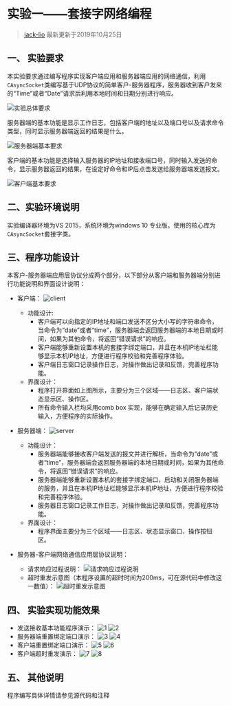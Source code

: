 

# 实验一——套接字网络编程

> [jack-lio](https://github.com/Jack-Lio) 最新更新于2019年10月25日

## 一、 实验要求
本实验要求通过编写程序实现客户端应用和服务器端应用的网络通信，利用`CAsyncSocket`类编写基于UDP协议的简单客户-服务器程序，服务器收到客户发来的“Time”或者“Date”请求后利用本地时间和日期分别进行响应。

![实验总体要求](./figures/总体要求.png)

服务器端的基本功能是显示工作日志，包括客户端的地址以及端口号以及请求命令类型，同时显示服务器端返回的结果是什么。

![服务器端基本要求](./figures/服务器端基本要求.png)

客户端的基本功能是选择输入服务器的IP地址和接收端口号，同时输入发送的命令，显示服务器返回的结果，在设定好命令和IP后点击发送给服务器端发送报文。

![客户端基本要求](./figures/客户端基本要求.png)

## 二、实验环境说明
实验编译器环境为VS 2015，系统环境为windows 10 专业版，使用的核心库为`CAsyncSocket`套接字类。

## 三、程序功能设计
本客户-服务器端应用层协议分成两个部分，以下部分从客户端和服务器端分别进行功能说明和界面设计说明：

- 客户端：
  ![client](./figures/client.png)
    - 功能设计:
        - 客户端可以向指定的IP地址和端口发送不区分大小写的字符串命令，当命令为“date”或者“time”，服务器端会返回服务器端的本地日期或时间，如果为其他命令，将返回“错误请求”的响应。
        - 客户端能够重新设置本机的套接字绑定端口，并且在本机IP地址栏能够显示本机IP地址，方便进行程序校验和完善程序体验。
        - 客户端日志窗口记录操作日志，对操作做出记录和反馈，完善程序功能。
  - 界面设计：
    - 程序打开界面如上图所示，主要分为三个区域——日志区、客户端状态显示区、操作区。
    - 所有命令输入栏均采用comb box 实现，能够在确定输入后记录历史输入，方便程序的实际操作。

- 服务器端：
![server](./figures/server.png)
  - 功能设计：
    - 服务器端能够接收客户端发送的报文并进行解析，当命令为“date”或者“time”，服务器端会返回服务器端的本地日期或时间，如果为其他命令，将返回“错误请求”的响应。
    - 服务器端能够重新设置本机的套接字绑定端口，启动和关闭服务器端的服务，并且在本机IP地址栏能够显示本机IP地址，方便进行程序校验和完善程序体验。
    - 服务器日志窗口记录工作日志，对操作做出记录和反馈，完善程序功能。
  - 界面设计：
    - 程序界面主要分为三个区域——日志区、状态显示窗口、操作按钮区。
  
- 服务器-客户端网络通信应用层协议说明：

  - 请求响应过程说明：
	![请求响应过程说明](./figures/网络通信示意图.png)
  - 超时重发示意图（本程序设置的超时时间为200ms，可在源代码中修改这一数值）：
  	![超时重发示意图](./figures/重发超时.png)




## 四、 实验实现功能效果 
- 发送接收基本功能程序演示：
![1](./figures/1-s.png)
![2](./figures/1-c.png)
- 服务器端重置绑定端口演示：
![3](./figures/2-s.png)
![4](./figures/2-c.png)
- 客户端重置绑定端口演示：
![5](./figures/3-s.png)
![6](./figures/3-c.png)
- 客户端超时重发演示：
![7](./figures/4-s.png)
![8](./figures/4-c.png)
## 五、 其他说明
程序编写具体详情请参见源代码和注释